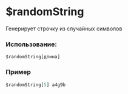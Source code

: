 # $randomString
Генерирует строчку из случайных символов

### Использование:
```
$randomString[длина]
```
### Пример
```js
$randomString[5] a4g9b
```
